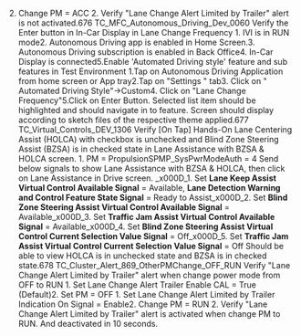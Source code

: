 2. Change PM = ACC 2. Verify "Lane Change Alert Limited by Trailer" alert is not activated.676 TC_MFC_Autonomous_Driving_Dev_0060 Verify the Enter button in In-Car Display in Lane Change Frequency 1. IVI is in RUN mode2. Autonomous Driving app is enabled in Home Screen.3. Autonomous Driving subscription is enabled in Back Office4. In-Car Display is connected5.Enable 'Automated Driving style' feature and sub features in Test Environment 1.Tap on Autonomous Driving Application from home screen or App tray2.Tap on "Settings " tab3. Click on " Automated Driving Style"->Custom4. Click on "Lane Change Frequency"5.Click on Enter Button. Selected list item should be highlighted and should navigate in to feature. Screen should display according to sketch files of the respective theme applied.677 TC_Virtual_Controls_DEV_1306 Verify [On Tap] Hands-On Lane Centering Assist (HOLCA) with checkbox is unchecked and Blind Zone Steering Assist (BZSA) is in checked state in Lane Assistance with BZSA & HOLCA screen. 1. PM = PropulsionSPMP_SysPwrModeAuth = 4 Send below signals to show Lane Assistance with BZSA & HOLCA, then click on Lane Assistance in Drive screen. _x000D_1. Set **Lane Keep Assist Virtual Control Available Signal** = Available, **Lane Detection Warning and Control Feature State Signal** = Ready to Assist_x000D_2. Set **Blind Zone Steering Assist Virtual Control Available Signal** = Available_x000D_3. Set **Traffic Jam Assist Virtual Control Available Signal** = Available_x000D_4. Set **Blind Zone Steering Assist Virtual Control Current Selection Value Signal** = Off_x000D_5. Set **Traffic Jam Assist Virtual Control Current Selection Value Signal** = Off Should be able to view HOLCA is in unchecked state and BZSA is in checked state.678 TC_Cluster_Alert_869_OtherPMChange_OFF_RUN Verify "Lane Change Alert Limited by Trailer" alert when change power mode from OFF to RUN 1. Set Lane Change Alert Trailer Enable CAL = True (Default)2. Set PM = OFF 1. Set Lane Change Alert Limited by Trailer Indication On Signal = Enable2. Change PM = RUN 2. Verify "Lane Change Alert Limited by Trailer" alert is activated when change PM to RUN. And deactivated in 10 seconds.